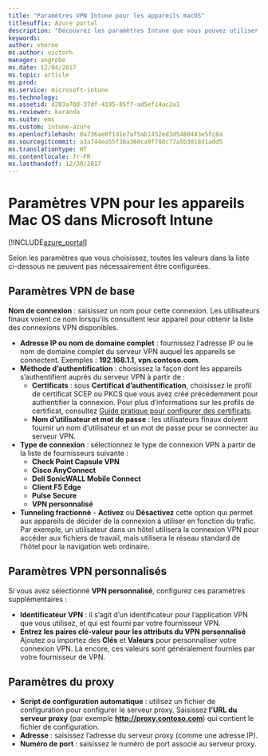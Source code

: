 ```yaml
---
title: "Paramètres VPN Intune pour les appareils macOS"
titlesuffix: Azure portal
description: "Découvrez les paramètres Intune que vous pouvez utiliser pour configurer des connexions VPN sur les appareils macOS."
keywords: 
author: vhorne
ms.author: victorh
manager: angrobe
ms.date: 12/04/2017
ms.topic: article
ms.prod: 
ms.service: microsoft-intune
ms.technology: 
ms.assetid: d203a70d-37df-4195-85f7-ad5ef14ac2a1
ms.reviewer: karanda
ms.suite: ems
ms.custom: intune-azure
ms.openlocfilehash: 0a736ae0f1d1e7af5ab1452ed3d5480443e5fc8a
ms.sourcegitcommit: a3a744ea55f38a360ca9f788c77a5b3018d1add5
ms.translationtype: HT
ms.contentlocale: fr-FR
ms.lasthandoff: 12/30/2017
---
```

# <a name="vpn-settings-for-macos-devices-in-microsoft-intune"></a>Paramètres VPN pour les appareils Mac OS dans Microsoft Intune

[!INCLUDE[azure_portal](./includes/azure_portal.md)]

Selon les paramètres que vous choisissez, toutes les valeurs dans la liste ci-dessous ne peuvent pas nécessairement être configurées.

## <a name="base-vpn-settings"></a>**Paramètres VPN de base**

**Nom de connexion** : saisissez un nom pour cette connexion. Les utilisateurs finaux voient ce nom lorsqu’ils consultent leur appareil pour obtenir la liste des connexions VPN disponibles.
- **Adresse IP ou nom de domaine complet** : fournissez l'adresse IP ou le nom de domaine complet du serveur VPN auquel les appareils se connectent. Exemples : **192.168.1.1**, **vpn.contoso.com**.
- **Méthode d’authentification** : choisissez la façon dont les appareils s’authentifient auprès du serveur VPN à partir de :
    - **Certificats** : sous **Certificat d’authentification**, choisissez le profil de certificat SCEP ou PKCS que vous avez créé précédemment pour authentifier la connexion. Pour plus d’informations sur les profils de certificat, consultez [Guide pratique pour configurer des certificats](certificates-configure.md).
    - **Nom d’utilisateur et mot de passe** : les utilisateurs finaux doivent fournir un nom d’utilisateur et un mot de passe pour se connecter au serveur VPN.
- **Type de connexion** : sélectionnez le type de connexion VPN à partir de la liste de fournisseurs suivante :
    - **Check Point Capsule VPN**
    - **Cisco AnyConnect**
    - **Dell SonicWALL Mobile Connect**
    - **Client F5 Edge**
    - **Pulse Secure**
    - **VPN personnalisé**
- **Tunneling fractionné** - **Activez** ou **Désactivez** cette option qui permet aux appareils de décider de la connexion à utiliser en fonction du trafic. Par exemple, un utilisateur dans un hôtel utilisera la connexion VPN pour accéder aux fichiers de travail, mais utilisera le réseau standard de l’hôtel pour la navigation web ordinaire.

<!--- **Per-app VPN** - Select this option if you want to associate this VPN connection with an iOS or macOS app so that the connection will be opened when the app is run. You can associate the VPN profile with an app when you assign the software. For more information, see [How to assign and monitor apps](apps-deploy.md). --->

## <a name="custom-vpn-settings"></a>Paramètres VPN personnalisés

Si vous avez sélectionné **VPN personnalisé**, configurez ces paramètres supplémentaires :

- **Identificateur VPN** : il s’agit d’un identificateur pour l’application VPN que vous utilisez, et qui est fourni par votre fournisseur VPN.
- **Entrez les paires clé-valeur pour les attributs du VPN personnalisé** Ajoutez ou importez des **Clés** et **Valeurs** pour personnaliser votre connexion VPN. Là encore, ces valeurs sont généralement fournies par votre fournisseur de VPN.


## <a name="proxy-settings"></a>Paramètres du proxy

- **Script de configuration automatique** : utilisez un fichier de configuration pour configurer le serveur proxy. Saisissez **l’URL du serveur proxy** (par exemple **http://proxy.contoso.com**) qui contient le fichier de configuration.
- **Adresse** : saisissez l’adresse du serveur proxy (comme une adresse IP).
- **Numéro de port** : saisissez le numéro de port associé au serveur proxy.
